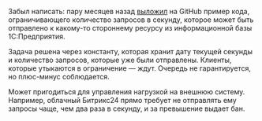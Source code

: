 ﻿Забыл написать: пару месяцев назад [выложил](https://github.com/vkostyanetsky/RequestRheostat) на GitHub пример кода, ограничивающего количество запросов в секунду, которое может быть отправлено к какому-то стороннему ресурсу из информационной базы 1С:Предприятия. 

Задача решена через константу, которая хранит дату текущей секунды и количество запросов, которые уже были отправлены. Клиенты, которые утыкаются в ограничение — ждут. Очередь не гарантируется, но плюс-минус соблюдается.

Может пригодиться для управления нагрузкой на внешнюю систему. Например, облачный Битрикс24 прямо требует не отправлять ему запросы чаще, чем два раза в секунду, и за превышение выдает бан.
